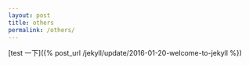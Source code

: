 ```yaml
---
layout: post
title: others
permalink: /others/
---
```


[test 一下]({% post_url /jekyll/update/2016-01-20-welcome-to-jekyll %})